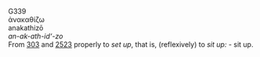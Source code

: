 G339  
ἀνακαθίζω  
anakathizō  
*an-ak-ath-id‘-zo*  
From [303](g0303) and [2523](g2523) properly to *set* *up*, that is,
(reflexively) to *sit* *up:* - sit up.  
